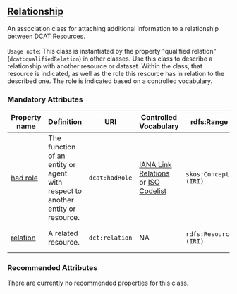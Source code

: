 ## [Relationship](https://w3c.github.io/dxwg/dcat/#Class:Relationship)

An association class for attaching additional information to a relationship between DCAT Resources. <br><br>
`Usage note`: This class is instantiated by the property "qualified relation" (`dcat:qualifiedRelation`) in other classes. Use this class to describe a relationship with another resource or dataset. Within the class, that resource is indicated, as well as the role this resource has in relation to the described one. The role is indicated based on a controlled vocabulary.

 

### Mandatory Attributes

<table>
  <thead>
    <tr>
      <th>Property name</th>
      <th>Definition</th>
      <th>URI</th>
      <th>Controlled Vocabulary</th>
      <th>rdfs:Range</th>
      <th>Usage Note</th>
      <th>Cardinality</th>
    </tr>
  </thead>
  <tbody>
    <tr>
      <td><a href="https://www.w3.org/TR/vocab-dcat-3/#Property:relationship_hadRole">had role</a></td>
      <td>The function of an entity or agent with respect to another entity or resource.</td>
      <td><code>dcat:hadRole</code></td>
      <td>
        <a href="https://www.iana.org/assignments/link-relations/link-relations.xhtml">IANA Link Relations</a> <br>
        or <a href="https://standards.iso.org/iso/19115/resources/Codelists/gml/DS_AssociationTypeCode.xml">ISO Codelist</a>
      </td>
      <td><code>skos:Concept (IRI)</code></td>
      <td>Specify, ideally with a value from the linked controlled vocabulary, the nature of the relationship between the linked resources. <br> Example: <code>http://www.iana.org/assignments/relation/related</code></td>
      <td>1..*</td>
    </tr>
    <tr>
      <td><a href="https://www.w3.org/TR/vocab-dcat-3/#Property:relationship_hadRole">relation</a></td>
      <td>A related resource.</td>
      <td><code>dct:relation</code></td>
      <td>NA</td>
      <td><code>rdfs:Resource (IRI)</code></td>
      <td>This property establishes the link between the described and the related resources. The value of this property is the IRI of the related resource.</td>
      <td>1..*</td>
    </tr>
  </tbody>
</table>

### Recommended  Attributes

There are currently no recommended properties for this class.
